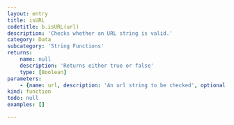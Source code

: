 ```yaml
---
layout: entry
title: isURL
codetitle: b.isURL(url)
description: 'Checks whether an URL string is valid.'
category: Data
subcategory: 'String Functions'
returns:
    name: null
    description: 'Returns either true or false'
    type: [Boolean]
parameters:
    - {name: url, description: 'An url string to be checked', optional: false, type: [String]}
kind: function
todo: null
examples: []

---
```

